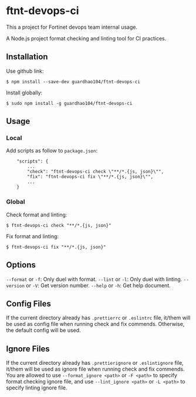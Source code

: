 # ftnt-devops-ci

This a project for Fortinet devops team internal usage.

A Node.js project format checking and linting tool for CI practices.

## Installation

Use github link:

    $ npm install --save-dev guardhao104/ftnt-devops-ci

Install globally:

    $ sudo npm install -g guardhao104/ftnt-devops-ci

## Usage

### Local

Add scripts as follow to `package.json`:

```
    "scripts": {
        ...
        "check": "ftnt-devops-ci check \"**/*.{js, json}\"",
        "fix": "ftnt-devops-ci fix \"**/*.{js, json}\"",
        ...
    }
```

### Global

Check format and linting:

    $ ftnt-devops-ci check "**/*.{js, json}"

Fix format and linting:

    $ ftnt-devops-ci fix "**/*.{js, json}"

## Options

`--format` or `-f`:     Only duel with format.
`--lint` or `-l`:       Only duel with linting.
`--version` or `-V`:    Get version number.
`--help` or `-h`:       Get help document.

## Config Files

If the current directory already has `.prettierrc` or `.eslintrc` file, it/them will be used as config file when running check and fix commends. Otherwise, the default config will be used.

## Ignore Files

If the current directory already has `.prettierignore` or `.eslintignore` file, it/them will be used as ignore file when running check and fix commends. You are allowed to use `--format_ignore <path>` or `-F <path>` to specify format checking ignore file, and use `--lint_ignore <path>` or `-L <path>` to specify linting ignore file.
